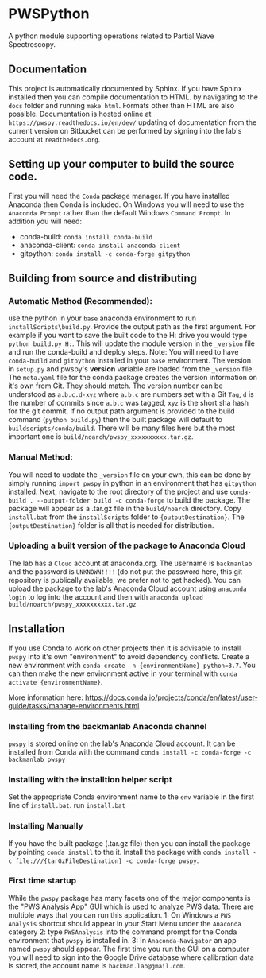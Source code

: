 # PWSPython

A python module supporting operations related to Partial Wave Spectroscopy.

## Documentation
This project is automatically documented by Sphinx. If you have Sphinx installed then you can compile documentation to HTML. 
by navigating to the `docs` folder and running `make html`. Formats other than HTML are also possible. Documentation is
hosted online at `https://pwspy.readthedocs.io/en/dev/` updating of documentation from the current version on Bitbucket can be performed
by signing into the lab's account at `readthedocs.org`.

## Setting up your computer to build the source code.
First you will need the `Conda` package manager. If you have installed Anaconda then Conda is included.
On Windows you will need to use the `Anaconda Prompt` rather than the default Windows `Command Prompt`.
In addition you will need:
 - conda-build: `conda install conda-build`
 - anaconda-client: `conda install anaconda-client`
 - gitpython: `conda install -c conda-forge gitpython`
 
## Building from source and distributing

### Automatic Method (Recommended):
use the python in your `base` anaconda environment to run `installScripts\build.py`. Provide the output path as the first argument. For example if you want to save the built code to the H: drive you would type `python build.py H:`.
This will update the module version in the `_version` file and run the conda-build and deploy steps. Note: You will need to have `conda-build` and `gitpython` installed in your `base` environment.
The version in `setup.py` and pwspy's __version__ variable are loaded from the `_version` file. The `meta.yaml` file for the conda package
creates the version information on it's own from Git. They should match. The version number can be understood as `a.b.c.d-xyz` where `a.b.c` are numbers set with a Git `Tag`, `d` is the number of commits since 
`a.b.c` was tagged, `xyz` is the short sha hash for the git commit. If no output path argument is provided to the build command (`python build.py`) then the built package will default to `buildscripts/conda/build`. There will be many
files here but the most important one is `build/noarch/pwspy_xxxxxxxxxx.tar.gz`.

### Manual Method:  
You will need to update the `_version` file on your own, this can be done by simply running `import pwspy` in python in an environment that has `gitpython` installed. Next, navigate to the root directory of the project and use `conda-build . --output-folder build -c conda-forge` to build the package. The package will appear as a .tar.gz file in the `build/noarch` directory.
Copy `install.bat` from the `installScripts` folder to `{outputDestination}`. The `{outputDestination}` folder is all that is needed for distribution.

### Uploading a built version of the package to Anaconda Cloud
The lab has a `Cloud` account at anaconda.org. The username is `backmanlab` and the password is `UNKNOWN!!!!` (do not put the password here, this git repository is publically available, we prefer not to get hacked).
You can upload the package to the lab's Anaconda Cloud account using `anaconda login` to log into the account and then with `anaconda upload build/noarch/pwspy_xxxxxxxxxx.tar.gz`

## Installation
If you use Conda to work on other projects then it is advisable to install `pwspy` into it's own "environment" to avoid dependency conflicts. 
Create a new environment with `conda create -n {environmentName} python=3.7`. You can then make the new environment active in your terminal with `conda activate {environmentName}`.

More information here: https://docs.conda.io/projects/conda/en/latest/user-guide/tasks/manage-environments.html

### Installing from the backmanlab Anaconda channel
`pwspy` is stored online on the lab's Anaconda Cloud account. It can be installed from Conda with the command `conda install -c conda-forge -c backmanlab pwspy`

### Installing with the installtion helper script
Set the appropriate Conda environment name to the `env` variable in the first line of `install.bat`.
run `install.bat`  

### Installing Manually
If you have the built package (.tar.gz file) then you can install the package by pointing `conda install` to the it.
Install the package with `conda install -c file:///{tarGzFileDestination} -c conda-forge pwspy`.

### First time startup
While the `pwspy` package has many facets one of the major components is the "PWS Analysis App" GUI which is used to analyze PWS data.
There are multiple ways that you can run this application. 1: On Windows a `PWS Analysis` shortcut should appear in your Start Menu under
the `Anaconda` category 2: type `PWSAnalysis` into the command prompt for the Conda environment
that `pwspy` is installed in. 3: In `Anaconda-Navigator` an app named `pwspy` should appear. The first time you run the GUI on a computer you will
need to sign into the Google Drive database where calibration data is stored, the account name is `backman.lab@gmail.com`.


